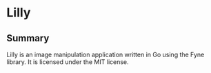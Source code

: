 # Lilly #  

## Summary ##  

Lilly is an image manipulation application written in Go using the Fyne library.  It is licensed under the MIT license.
